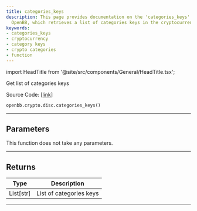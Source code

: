 ```yaml
---
title: categories_keys
description: This page provides documentation on the 'categories_keys' function from
  OpenBB, which retrieves a list of categories keys in the cryptocurrency domain.
keywords:
- categories_keys
- cryptocurrency
- category keys
- crypto categories
- function
---
```


import HeadTitle from '@site/src/components/General/HeadTitle.tsx';

<HeadTitle title="crypto.disc.categories_keys - Reference | OpenBB SDK Docs" />

Get list of categories keys

Source Code: [[link](https://github.com/OpenBB-finance/OpenBB/tree/main/openbb_terminal/cryptocurrency/discovery/pycoingecko_model.py#L115)]

```python
openbb.crypto.disc.categories_keys()
```

---

## Parameters

This function does not take any parameters.

---

## Returns

| Type | Description |
| ---- | ----------- |
| List[str] | List of categories keys |
---
